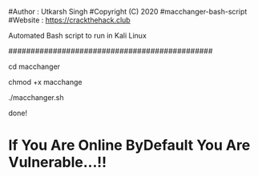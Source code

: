 #Author : Utkarsh Singh
#Copyright (C) 2020
#macchanger-bash-script
#Website : https://crackthehack.club

Automated Bash script to run in Kali Linux

##############################################

cd macchanger

chmod +x macchange

./macchanger.sh

done!

# If You Are Online ByDefault You Are Vulnerable...!!
